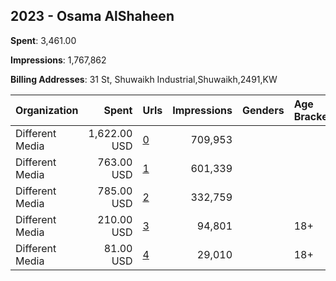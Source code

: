 ## 2023 - Osama AlShaheen 
**Spent**: 3,461.00

**Impressions**: 1,767,862

**Billing Addresses**: 31 St, Shuwaikh Industrial,Shuwaikh,2491,KW

|Organization|Spent|Urls|Impressions|Genders|Age Brackets|Country Codes|
|:---|---:|:---|---:|:---|:---|:---|
|Different Media|1,622.00 USD|[0](https://www.snap.com/political-ads/asset/8be61037de7f4632dbd5dc8a5ceeab4ff34b6afb7c8ee938d9a50f0da84ff918?mediaType=mp4)|709,953|||kuwait|
|Different Media|763.00 USD|[1](https://www.snap.com/political-ads/asset/60ad8689fe97a9549acee4edc50bb867de45589c4b32394becc10dd3db026d74?mediaType=mp4)|601,339|||kuwait|
|Different Media|785.00 USD|[2](https://www.snap.com/political-ads/asset/adcee731b1570bc0abba255b395a35c0d2a051fc7a1e9096541c12056746bde2?mediaType=mp4)|332,759|||kuwait|
|Different Media|210.00 USD|[3](https://www.snap.com/political-ads/asset/3b25b450ae049123cf5500da31d7ccf5f64bc39c1670305e1b33321181d0a5ee?mediaType=mp4)|94,801||18+|kuwait|
|Different Media|81.00 USD|[4](https://www.snap.com/political-ads/asset/a5d2395aa1fd6421b38ec890b67b83c11beda66d6c27d50901923303d3364b40?mediaType=mp4)|29,010||18+|kuwait|

